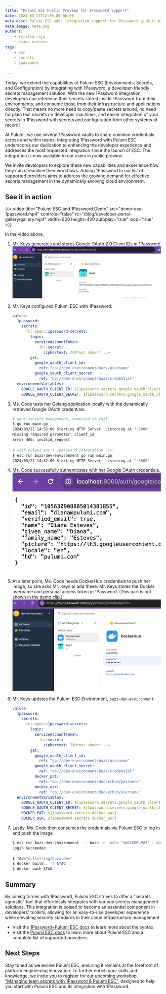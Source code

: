 ```yaml
---
title: "Pulumi ESC Public Preview for 1Password Support"
date: 2024-03-27T12:00:00-06:00
meta_desc: Pulumi ESC adds integration support for 1Password (public preview) to empower developers to work more efficiently and securely using their preferred tooling. 
meta_image: meta.png
authors:
    - tejitha-raju
    - diana-esteves
tags:
    - esc
    - secrets
    - 1password

---
```


Today, we extend the capabilities of Pulumi ESC (Environments, Secrets, and Configuration) by integrating with 1Password, a developer-friendly secrets management solution.  With the new 1Password integration, developers can reference their secrets stored inside 1Password from their environments, and consume those from their infrastructure and applications directly.  That means no more need to copy/paste secrets around, no need for plain text secrets on developer machines, and easier integration of your secrets in 1Password with secrets and configuration from other systems of record!

<!--more-->

At Pulumi, we use several 1Password vaults to share common credentials across and within teams. Integrating 1Password with Pulumi ESC underscores our dedication to enhancing the developer experience and addresses the most requested integration since the launch of ESC. The integration is now available to our users in public preview.

We invite developers to explore these new capabilities and experience how they can streamline their workflows. Adding 1Password to our list of supported providers aims to address the growing demand for effective secrets management in the dynamically evolving cloud environment.  

## See it in action

{{< video title="Pulumi ESC and 1Password Demo" src="demo-esc-1password.mp4" controls="false" rc="/blog/developer-portal-gallery/gallery.mp4" width=600 height=420 autoplay="true" loop="true" >}}

In the video above,  

1. Mr. Keys generates and stores Google OAuth 2.0 Client IDs in 1Password
![Screenshot of OAuth creds stored in 1Password](example-1.png)
2. Mr. Keys configured Pulumi ESC with 1Password.

    ```yaml
    values:
      1password:
        secrets:
          fn::open::1password-secrets:
            login:
              serviceAccountToken:
                fn::secret:
                  ciphertext: ZXN*not shown*...=
            get:
              google_oauth_client_id:
                ref: "op://dev-environment/buzz/username"
              google_oauth_client_secret:
                ref: "op://dev-environment/buzz/credential"
      environmentVariables:
        GOOGLE_OAUTH_CLIENT_ID: ${1password.secrets.google_oauth_client_id}
        GOOGLE_OAUTH_CLIENT_SECRET: ${1password.secrets.google_oauth_client_secret}
    ```

3. Ms. Code tests her Golang application locally with the dynamically retrieved Google OAuth credentials.

    ```bash
    # sans secrets management, expected to fail
    $ go run main.go
    2024/03/21 14:32:09 Starting HTTP Server. Listening at ":8000"
    Missing required parameter: client_id
    Error 400: invalid_request

    # with pulumi esc + 1password integration ✨🔐✨
    $ esc run buzz-dev-environment go run main.go
    2024/03/21 14:32:09 Starting HTTP Server. Listening at ":8000"
    ```

4. Ms. Code successfully authenticates with her Google OAuth credentials.
![Screenshot of successfully obtaining the Google User details](example-2.png)
5. At a later point, Ms. Code needs DockerHub credentials to push her image, so she asks Mr. Keys to add these. Mr. Keys stores the Docker username and personal access token in 1Password. (This part is not shown in the demo clip.)
![Screenshot of DockerHub creds stored in 1Password](example-3.png)
6. Mr. Keys updates the Pulumi ESC Environment, `​​buzz-dev-environment`

    ```yaml
    values:
      1password:
        secrets:
          fn::open::1password-secrets:
            login:
              serviceAccountToken:
                fn::secret:
                  ciphertext: ZXN*not shown*...=
            get:
              google_oauth_client_id:
                ref: "op://dev-environment/buzz/username"
              google_oauth_client_secret:
                ref: "op://dev-environment/buzz/credential"
              docker_pat:
                ref: "op://dev-environment/dockerhub/password"
              docker_usr:
                ref: "op://dev-environment/dockerhub/username"
      environmentVariables:
        GOOGLE_OAUTH_CLIENT_ID: ${1password.secrets.google_oauth_client_id}
        GOOGLE_OAUTH_CLIENT_SECRET: ${1password.secrets.google_oauth_client_secret}
        DOCKER_PAT: ${1password.secrets.docker_pat}
        DOCKER_USR: ${1password.secrets.docker_usr}
    ```

7. Lastly, Ms. Code then consumes the credentials via Pulumi ESC to log in and push the image

    ```bash
    $ esc run buzz-dev-environment  -- bash -c 'echo "$DOCKER_PAT" | docker login -u $DOCKER_USR --password-stdin'
    Login Succeeded

    $ TAG="nullstring/buzz:dev"
    $ docker build . -t $TAG
    $ docker push $TAG
    ```

## Summary

By joining forces with 1Password, Pulumi ESC strives to offer a "secrets agnostic" tool that effortlessly integrates with various secrets management solutions. This integration is poised to become an essential component in developers' toolkits, allowing for an easy-to-use developer experience while elevating security standards in their cloud infrastructure management.

* Visit the [1Password+Pulumi ESC docs](https://www.pulumi.com/docs/esc/providers/1password-secrets/) to learn more about the syntax.
* Visit the [Pulumi ESC docs](https://www.pulumi.com/docs/esc/environments/ ) to learn more about Pulumi ESC and a complete list of supported providers.

## Next Steps

Stay tuned as we evolve Pulumi ESC, ensuring it remains at the forefront of platform engineering innovation. To further enrich your skills and knowledge, we invite you to register for our upcoming workshop, ["Managing team secrets with 1Password & Pulumi ESC"](https://www.pulumi.com/resources/managing-team-secrets-1password-pulumi-esc/), designed to help you start with Pulumi ESC and its integration with 1Password.
